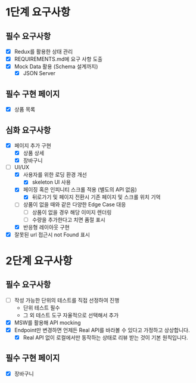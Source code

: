 # 1단계 요구사항

## 필수 요구사항

- [x] Redux를 활용한 상태 관리
- [x] REQUIREMENTS.md에 요구 사항 도출
- [x] Mock Data 활용 (Schema 설계까지)
  - [x] JSON Server

## 필수 구현 페이지

- [x] 상품 목록

## 심화 요구사항

- [x] 페이지 추가 구현
  - [x] 상품 상세
  - [x] 장바구니
- [ ] UI/UX
  - [x] 사용자를 위한 로딩 환경 개선
    - [x] skeleton UI 사용
  - [x] 페이징 혹은 인피니티 스크롤 적용 (별도의 API 없음)
    - [x] 뒤로가기 및 페이지 전환시 기존 페이지 및 스크롤 위치 기억
  - [ ] 상품이 없을 때와 같은 다양한 Edge Case 대응
    - [ ] 상품이 없을 경우 해당 이미지 렌더링
    - [ ] 수량을 추가한다고 치면 품절 표시
  - [x] 반응형 레이아웃 구현
- [x] 잘못된 url 접근시 not Found 표시

# 2단계 요구사항

## 필수 요구사항

- [ ] 작성 가능한 단위의 테스트를 직접 선정하여 진행
  - 단위 테스트 필수
  - 그 외 테스트 도구 자율적으로 선택해서 추가
- [x] MSW를 활용해 API mocking
- [x] Endpoint만 변경하면 언제든 Real API를 바라볼 수 있다고 가정하고 상상합니다.
  - [x] Real API 없이 로컬에서만 동작하는 상태로 리뷰 받는 것이 기본 원칙입니다.

## 필수 구현 페이지

- [x] 장바구니
